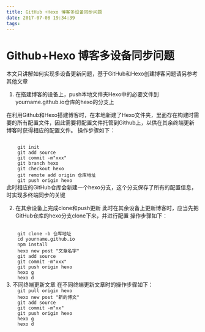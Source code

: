 ```yaml
---
title: GitHub +Hexo 博客多设备同步问题
date: 2017-07-08 19:34:39
tags:
---
```

# Github+Hexo 博客多设备同步问题
本文只讲解如何实现多设备更新问题，基于GitHub和Hexo创建博客问题请另参考其他文章

1. 在搭建博客的设备上，push本地文件夹Hexo中的必要文件到yourname.github.io仓库的hexo的分支上

在利用Github和Hexo搭建博客时，在本地新建了Hexo文件夹，里面存在构建时需要的所有配置文件，因此需要将配置文件托管到Github上，以供在其余终端更新博客时获得相应的配置文件。
操作步骤如下：

<code>
	git init
	git add source
	git commit -m"xxx"
	git branch hexo
	git checkout hexo
	git remote add origin 仓库地址
	git push origin hexo
</code>
此时相应的GitHub仓库会新建一个hexo分支，这个分支保存了所有的配置信息，时实现多终端同步的关键

2. 在其余设备上完成clone和push更新
此时在其余设备上更新博客时，应当先把GitHub仓库的hexo分支clone下来，并进行配置
操作步骤如下：

<code>
	git clone -b 仓库地址
	cd yourname.github.io
	npm install
	hexo new post "文章名字"
	git add source
	git commit -m"xxx"
	git push origin hexo
	hexo g
	hexo d
</code>
3. 不同终端更新文章
在不同终端更新文章时的操作步骤如下：

<code>
	git pull origin hexo
	hexo new post "新的博文"
	git add source
	git commit -m"xx"
	git push origin hexo
	hexo g
	hexo d
</code>
